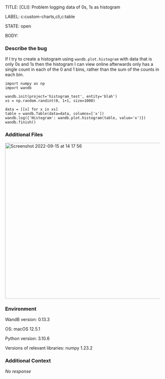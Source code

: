 TITLE:
[CLI]: Problem logging data of 0s, 1s as histogram

LABEL:
c:custom-charts,cli,c:table

STATE:
open

BODY:
### Describe the bug

<!--- Description of the issue below  -->
If I try to create a histogram using `wandb.plot.histogram` with data that is only 0s and 1s then the histogram I can view online afterwards only has a single count in each of the 0 and 1 bins, rather than the sum of the counts in each bin.

<!--- A minimal code snippet between the quotes below  -->
```
import numpy as np
import wandb

wandb.init(project='histogram_test', entity='blah')
xs = np.random.randint(0, 1+1, size=1000)

data = [[x] for x in xs]
table = wandb.Table(data=data, columns=['x'])
wandb.log({'Histogram': wandb.plot.histogram(table, value='x')})
wandb.finish()
```

### Additional Files

<img width="508" alt="Screenshot 2022-09-15 at 14 17 56" src="https://user-images.githubusercontent.com/9140961/190511200-ef8e6906-dc6a-47fa-ba6d-39f86a4f60ba.png">


### Environment

WandB version: 0.13.3

OS: macOS 12.5.1

Python version: 3.10.6

Versions of relevant libraries: numpy 1.23.2

### Additional Context

_No response_

